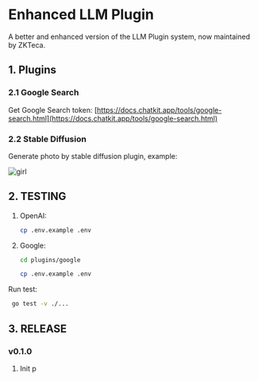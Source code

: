 # Enhanced LLM Plugin 

A better and enhanced version of the LLM Plugin system, now maintained by ZKTeca.

## 1. Plugins

### 2.1 Google Search

Get Google Search token: [https://docs.chatkit.app/tools/google-search.html](https://docs.chatkit.app/tools/google-search.html)

### 2.2 Stable Diffusion

Generate photo by stable diffusion plugin, example:

![girl](./plugins/stablediffusion/test1.jpg)

## 2. TESTING

1. OpenAI:
   ```bash
   cp .env.example .env
   ```

2. Google:
   ```bash
   cd plugins/google

   cp .env.example .env
   ```

Run test:

```bash
 go test -v ./...
```


## 3. RELEASE

### v0.1.0

1. Init p